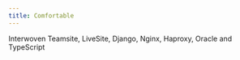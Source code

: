 ```yaml
---
title: Comfortable
---
```


Interwoven Teamsite, LiveSite, Django, Nginx, Haproxy, Oracle and TypeScript
